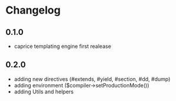# Changelog

## 0.1.0
-  caprice templating engine first realease

## 0.2.0
-  adding new directives (#extends, #yield, #section, #dd, #dump)
-  adding environment ($compiler->setProductionMode())
-  adding Utils and helpers